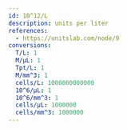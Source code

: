 ```yaml
---
id: 10^12/L
description: units per liter
references:
  - https://unitslab.com/node/9
conversions:
  T/L: 1
  M/µL: 1
  Tpt/L: 1
  M/mm^3: 1
  cells/L: 1000000000000
  10^6/µL: 1
  10^6/mm^3: 1
  cells/µL: 1000000
  cells/mm^3: 1000000
---
```

